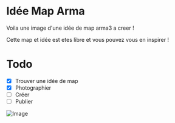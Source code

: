 # Idée Map Arma

Voila une image d'une idée de map arma3 a creer !

Cette map et idée est etes libre et vous pouvez vous en inspirer !

# Todo

- [x] Trouver une idée de map
- [x] Photographier
- [ ] Créer
- [ ] Publier

![Image](https://github.com/KazeroG/Arma-3-Serveur-A-a-Z/blob/Map/Google%20Map%20Customizer%20(1).png)
